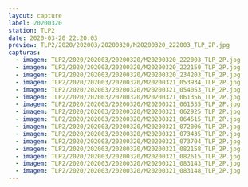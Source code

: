 ```yaml
---
layout: capture
label: 20200320
station: TLP2
date: 2020-03-20 22:20:03
preview: TLP2/2020/202003/20200320/M20200320_222003_TLP_2P.jpg
capturas:
  - imagem: TLP2/2020/202003/20200320/M20200320_222003_TLP_2P.jpg
  - imagem: TLP2/2020/202003/20200320/M20200320_222150_TLP_2P.jpg
  - imagem: TLP2/2020/202003/20200320/M20200320_234203_TLP_2P.jpg
  - imagem: TLP2/2020/202003/20200320/M20200321_053934_TLP_2P.jpg
  - imagem: TLP2/2020/202003/20200320/M20200321_054053_TLP_2P.jpg
  - imagem: TLP2/2020/202003/20200320/M20200321_061356_TLP_2P.jpg
  - imagem: TLP2/2020/202003/20200320/M20200321_061535_TLP_2P.jpg
  - imagem: TLP2/2020/202003/20200320/M20200321_062925_TLP_2P.jpg
  - imagem: TLP2/2020/202003/20200320/M20200321_064515_TLP_2P.jpg
  - imagem: TLP2/2020/202003/20200320/M20200321_072006_TLP_2P.jpg
  - imagem: TLP2/2020/202003/20200320/M20200321_073435_TLP_2P.jpg
  - imagem: TLP2/2020/202003/20200320/M20200321_073704_TLP_2P.jpg
  - imagem: TLP2/2020/202003/20200320/M20200321_082158_TLP_2P.jpg
  - imagem: TLP2/2020/202003/20200320/M20200321_082615_TLP_2P.jpg
  - imagem: TLP2/2020/202003/20200320/M20200321_083143_TLP_2P.jpg
  - imagem: TLP2/2020/202003/20200320/M20200321_083148_TLP_2P.jpg
---
```

